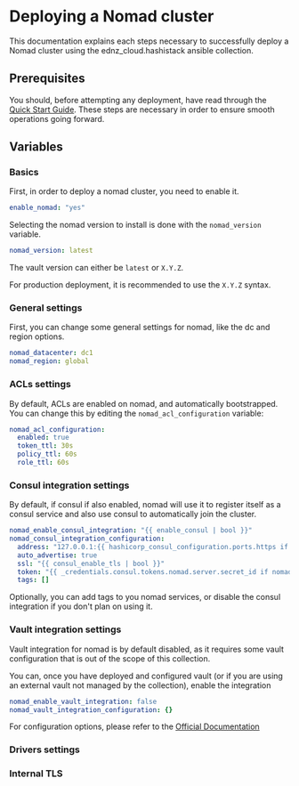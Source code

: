 # Deploying a Nomad cluster

This documentation explains each steps necessary to successfully deploy a Nomad cluster using the ednz_cloud.hashistack ansible collection.

## Prerequisites

You should, before attempting any deployment, have read through the [Quick Start Guide](./quick_start.md). These steps are necessary in order to ensure smooth operations going forward.

## Variables

### Basics

First, in order to deploy a nomad cluster, you need to enable it.

```yaml
enable_nomad: "yes"
```

Selecting the nomad version to install is done with the `nomad_version` variable.

```yaml
nomad_version: latest
```

The vault version can either be `latest` or `X.Y.Z`.

For production deployment, it is recommended to use the `X.Y.Z` syntax.

### General settings

First, you can change some general settings for nomad, like the dc and region options.

```yaml
nomad_datacenter: dc1
nomad_region: global
```

### ACLs settings

By default, ACLs are enabled on nomad, and automatically bootstrapped.
You can change this by editing the `nomad_acl_configuration` variable:

```yaml
nomad_acl_configuration:
  enabled: true
  token_ttl: 30s
  policy_ttl: 60s
  role_ttl: 60s
```

### Consul integration settings

By default, if consul if also enabled, nomad will use it to register itself as a consul service and also use consul to automatically join the cluster.

```yaml
nomad_enable_consul_integration: "{{ enable_consul | bool }}"
nomad_consul_integration_configuration:
  address: "127.0.0.1:{{ hashicorp_consul_configuration.ports.https if consul_enable_tls else hashicorp_consul_configuration.ports.http }}"
  auto_advertise: true
  ssl: "{{ consul_enable_tls | bool }}"
  token: "{{ _credentials.consul.tokens.nomad.server.secret_id if nomad_enable_server else _credentials.consul.tokens.nomad.client.secret_id}}"
  tags: []
```

Optionally, you can add tags to you nomad services, or disable the consul integration if you don't plan on using it.

### Vault integration settings

Vault integration for nomad is by default disabled, as it requires some vault configuration that is out of the scope of this collection.

You can, once you have deployed and configured vault (or if you are using an external vault not managed by the collection), enable the integration

```yaml
nomad_enable_vault_integration: false
nomad_vault_integration_configuration: {}
```

For configuration options, please refer to the [Official Documentation](https://developer.hashicorp.com/nomad/docs/configuration/vault)

### Drivers settings

### Internal TLS
